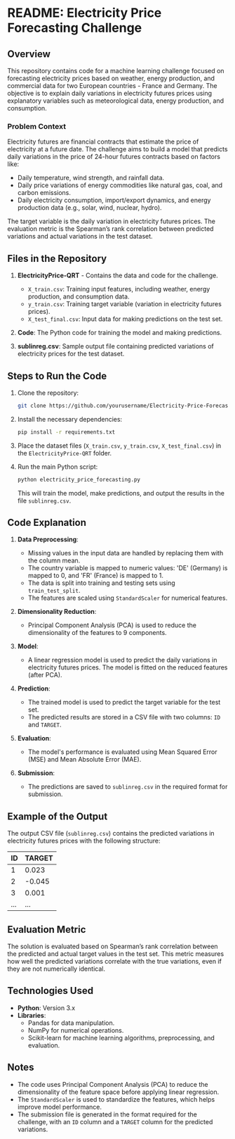 # README: Electricity Price Forecasting Challenge

## Overview

This repository contains code for a machine learning challenge focused on forecasting electricity prices based on weather, energy production, and commercial data for two European countries - France and Germany. The objective is to explain daily variations in electricity futures prices using explanatory variables such as meteorological data, energy production, and consumption.

### Problem Context

Electricity futures are financial contracts that estimate the price of electricity at a future date. The challenge aims to build a model that predicts daily variations in the price of 24-hour futures contracts based on factors like:
- Daily temperature, wind strength, and rainfall data.
- Daily price variations of energy commodities like natural gas, coal, and carbon emissions.
- Daily electricity consumption, import/export dynamics, and energy production data (e.g., solar, wind, nuclear, hydro).

The target variable is the daily variation in electricity futures prices. The evaluation metric is the Spearman’s rank correlation between predicted variations and actual variations in the test dataset.

## Files in the Repository

1. **ElectricityPrice-QRT** - Contains the data and code for the challenge.
   - `X_train.csv`: Training input features, including weather, energy production, and consumption data.
   - `y_train.csv`: Training target variable (variation in electricity futures prices).
   - `X_test_final.csv`: Input data for making predictions on the test set.

2. **Code**: The Python code for training the model and making predictions.

3. **sublinreg.csv**: Sample output file containing predicted variations of electricity prices for the test dataset.

## Steps to Run the Code

1. Clone the repository:
   ```bash
   git clone https://github.com/yourusername/Electricity-Price-Forecasting.git
   ```

2. Install the necessary dependencies:
   ```bash
   pip install -r requirements.txt
   ```

3. Place the dataset files (`X_train.csv`, `y_train.csv`, `X_test_final.csv`) in the `ElectricityPrice-QRT` folder.

4. Run the main Python script:
   ```bash
   python electricity_price_forecasting.py
   ```

   This will train the model, make predictions, and output the results in the file `sublinreg.csv`.

## Code Explanation

1. **Data Preprocessing**:
   - Missing values in the input data are handled by replacing them with the column mean.
   - The country variable is mapped to numeric values: 'DE' (Germany) is mapped to 0, and 'FR' (France) is mapped to 1.
   - The data is split into training and testing sets using `train_test_split`.
   - The features are scaled using `StandardScaler` for numerical features.

2. **Dimensionality Reduction**:
   - Principal Component Analysis (PCA) is used to reduce the dimensionality of the features to 9 components.

3. **Model**:
   - A linear regression model is used to predict the daily variations in electricity futures prices. The model is fitted on the reduced features (after PCA).
   
4. **Prediction**:
   - The trained model is used to predict the target variable for the test set. 
   - The predicted results are stored in a CSV file with two columns: `ID` and `TARGET`.

5. **Evaluation**:
   - The model's performance is evaluated using Mean Squared Error (MSE) and Mean Absolute Error (MAE).

6. **Submission**:
   - The predictions are saved to `sublinreg.csv` in the required format for submission.

## Example of the Output

The output CSV file (`sublinreg.csv`) contains the predicted variations in electricity futures prices with the following structure:

| ID   | TARGET |
|------|--------|
| 1    | 0.023  |
| 2    | -0.045 |
| 3    | 0.001  |
| ...  | ...    |

## Evaluation Metric

The solution is evaluated based on Spearman’s rank correlation between the predicted and actual target values in the test set. This metric measures how well the predicted variations correlate with the true variations, even if they are not numerically identical.

## Technologies Used

- **Python**: Version 3.x
- **Libraries**: 
  - Pandas for data manipulation.
  - NumPy for numerical operations.
  - Scikit-learn for machine learning algorithms, preprocessing, and evaluation.

## Notes

- The code uses Principal Component Analysis (PCA) to reduce the dimensionality of the feature space before applying linear regression.
- The `StandardScaler` is used to standardize the features, which helps improve model performance.
- The submission file is generated in the format required for the challenge, with an `ID` column and a `TARGET` column for the predicted variations.
